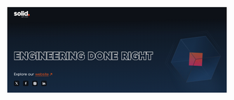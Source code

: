 <svg xmlns="http://www.w3.org/2000/svg" width="830" height="325" viewBox="0 0 830 325" fill="none">
<g clip-path="url(#clip0_698_370)">
<rect width="830" height="325" fill="#0D1117"/>
<mask id="mask0_698_370" style="mask-type:alpha" maskUnits="userSpaceOnUse" x="0" y="0" width="830" height="325">
<path d="M0 1.99999C0 0.895423 0.895431 0 2 0H830V325H2C0.895429 325 0 324.105 0 323V1.99999Z" fill="white"/>
</mask>
<g mask="url(#mask0_698_370)">
<rect opacity="0.2" width="830" height="324.773" fill="url(#paint0_linear_698_370)"/>
</g>
<g opacity="0.6" filter="url(#filter0_f_698_370)">
<path d="M669.071 309.673L612.787 214.087L712.96 210.379L784.747 255.812L797.311 333.786L669.071 309.673Z" fill="url(#paint1_linear_698_370)"/>
</g>
<path opacity="0.7" d="M619.697 208.744L717.303 199.021L771.735 272.081" stroke="url(#paint2_linear_698_370)"/>
<rect opacity="0.7" width="49.5434" height="49.5434" transform="matrix(-0.99851 -0.0545659 -0.0545659 0.99851 739.094 174.234)" fill="url(#paint3_linear_698_370)"/>
<g filter="url(#filter1_b_698_370)">
<path d="M712.876 197.807L676.045 285.921L770.989 273.861L807.826 185.73L712.876 197.807Z" fill="url(#paint4_linear_698_370)" fill-opacity="0.2"/>
<path d="M807.032 186.335L713.225 198.266L676.84 285.316L770.639 273.402L807.032 186.335Z" stroke="url(#paint5_linear_698_370)"/>
</g>
<g filter="url(#filter2_b_698_370)">
<path d="M712.873 197.805L655.683 121.624L618.845 209.755L676.043 285.92L712.873 197.805Z" fill="url(#paint6_linear_698_370)" fill-opacity="0.2"/>
<path d="M675.918 284.921L712.301 197.876L655.807 122.623L619.417 209.684L675.918 284.921Z" stroke="url(#paint7_linear_698_370)"/>
</g>
<g filter="url(#filter3_b_698_370)">
<path d="M807.823 185.738L750.626 109.574L655.682 121.634L712.873 197.815L807.823 185.738Z" fill="url(#paint8_linear_698_370)" fill-opacity="0.2"/>
<path d="M713.098 197.282L806.907 185.351L750.401 110.106L656.599 122.021L713.098 197.282Z" stroke="url(#paint9_linear_698_370)"/>
</g>
<g opacity="0.4">
<path opacity="0.6" d="M637.756 129.45L603.232 211.265L657.223 283.852" stroke="url(#paint10_linear_698_370)"/>
<path opacity="0.6" d="M636.424 119.182L596.61 212.069L649.859 283.707" stroke="url(#paint11_linear_698_370)"/>
</g>
<g opacity="0.4">
<path opacity="0.6" d="M806.213 168.391L754.4 96.2721L666.035 109.055" stroke="url(#paint12_linear_698_370)"/>
<path opacity="0.6" d="M815.671 172.597L757.169 90.1909L670 102.836" stroke="url(#paint13_linear_698_370)"/>
</g>
<path d="M27.6666 27.6055C28.2902 28.3247 29.8278 28.9326 30.8614 28.9326C31.895 28.9326 32.7407 28.7614 32.7407 28.3076C32.7407 27.8538 31.9206 27.6825 30.0926 27.3657C28.1706 27.0318 26.6757 26.1584 26.0521 25.268C25.6934 24.7628 25.4542 23.8209 25.4542 22.999C25.4542 20.6358 27.7862 18.6836 30.8614 18.6836C33.5265 18.6836 35.0897 19.2658 36.559 20.5416L33.9366 23.3415C33.1678 22.8877 32.2025 22.5709 31.2458 22.5452C29.4178 22.4938 29.2725 23.3415 30.4001 23.487C33.5778 23.9237 35.3033 24.1121 36.4138 25.5591C37.0374 26.3554 37.2765 27.2458 37.2765 28.162C37.2765 30.8334 34.7054 33.0082 30.8528 33.0082C28.7344 33.0082 26.4024 32.0236 24.9844 30.6708L27.6666 27.6055Z" fill="#F4F3F0"/>
<path d="M51.9075 25.8494C51.9075 29.8223 48.7298 33.0075 44.7662 33.0075C40.8027 33.0075 37.625 29.8223 37.625 25.8494C37.625 21.8766 40.8027 18.6914 44.7662 18.6914C48.7298 18.6914 51.9075 21.868 51.9075 25.8494ZM42.1438 25.8494C42.1438 27.4163 43.3739 28.6664 44.7662 28.6664C46.2099 28.6664 47.3887 27.4163 47.3887 25.8494C47.3887 24.2826 46.2099 23.0325 44.7662 23.0325C43.3653 23.0239 42.1438 24.2826 42.1438 25.8494Z" fill="#F4F3F0"/>
<path d="M57.2046 32.3557H52.6602V15H57.2046V32.3557Z" fill="#F4F3F0"/>
<path d="M63.0288 15H58.4844V19.3325H63.0288V15Z" fill="#F4F3F0"/>
<path d="M63.0288 20.6172H58.4844V32.3475H63.0288V20.6172Z" fill="#F4F3F0"/>
<path d="M73.5464 15H78.0908V32.3557H73.5464V31.371C72.9655 32.2358 71.838 33.0064 70.0868 33.0064C66.5504 33.0064 63.7656 29.9925 63.7656 25.797C63.7656 21.8241 66.166 18.7075 70.1381 18.7075C71.7013 18.7075 73.051 19.4267 73.5549 20.1802V15H73.5464ZM68.3101 25.8655C68.3101 27.4324 69.2924 28.9051 70.9325 28.9051C72.2565 28.9051 73.5549 27.9889 73.5549 25.8655C73.5549 23.8191 72.4701 22.8088 70.9325 22.8088C69.506 22.8088 68.3101 23.8705 68.3101 25.8655Z" fill="#F4F3F0"/>
<path d="M53.6109 38.5916C54.1661 38.5916 54.5249 38.3433 54.5249 37.9751C54.5249 37.6241 53.9099 37.5299 53.5853 37.4699C52.7738 37.3158 52.4321 37.0932 52.4321 36.6223C52.4321 36.0743 52.9275 35.6719 53.5938 35.6719C54.1576 35.6719 54.4908 35.8517 54.7983 36.1599L54.4993 36.4339C54.3284 36.2627 54.0722 36.0743 53.6365 36.0743C53.1155 36.0743 52.8336 36.2627 52.8336 36.6052C52.8336 36.8706 53.2351 36.999 53.6109 37.0675C54.2259 37.1703 54.9264 37.273 54.9264 38.0265C54.9264 38.4974 54.4566 39.0026 53.6109 39.0026C53.0471 39.0026 52.62 38.7543 52.3125 38.3775L52.6286 38.1121C52.7567 38.2577 53.0386 38.5916 53.6109 38.5916Z" fill="#F4F3F0"/>
<path d="M58.9667 37.333C58.9667 38.2577 58.2321 38.994 57.3095 38.994C56.387 38.994 55.6523 38.2577 55.6523 37.333C55.6523 36.4082 56.387 35.6719 57.3095 35.6719C58.2321 35.6719 58.9667 36.4082 58.9667 37.333ZM56.0538 37.333C56.0538 38.0265 56.6176 38.5916 57.3095 38.5916C58.0014 38.5916 58.5652 38.0265 58.5652 37.333C58.5652 36.6394 58.0014 36.0743 57.3095 36.0743C56.6176 36.0743 56.0538 36.6394 56.0538 37.333Z" fill="#F4F3F0"/>
<path d="M60.3528 35.6113V35.8168H60.9422V36.2192H60.3528V38.8393H59.9513V36.2192H59.6523V35.8168H59.9513V35.5685C59.9513 34.8407 60.2759 34.6523 60.7286 34.6523C60.8568 34.6523 60.9764 34.6695 61.1216 34.7037L61.0191 35.0805C60.6091 35.0034 60.3528 35.012 60.3528 35.6113Z" fill="#F4F3F0"/>
<path d="M62.7709 38.9916C62.2498 38.9916 62.1046 38.632 62.1046 38.0327V36.2175H61.7031V35.815H62.1046V34.8047H62.5061V35.815H63.1724V36.2175H62.5061V38.144C62.5061 38.5121 62.6855 38.6663 63.1297 38.4779L63.2236 38.8718C63.1638 38.9231 62.9332 38.9916 62.7709 38.9916Z" fill="#F4F3F0"/>
<path d="M68.4646 35.8164L67.3797 38.8389H66.9783L66.1753 36.4072L65.3723 38.8389H64.9708L63.8945 35.8164H64.3302L65.1759 38.2138L65.9703 35.8164H66.4059L67.1918 38.2138L68.0375 35.8164H68.4646Z" fill="#F4F3F0"/>
<path d="M71.7198 38.8407H71.3183V38.4468C71.1902 38.7122 70.6777 38.9948 70.131 38.9948C69.4476 38.9948 68.918 38.5838 68.918 37.9331C68.918 37.4365 69.2853 36.9484 70.1993 36.9484C70.6606 36.9484 71.0877 37.0083 71.2671 37.0255C71.2244 36.6487 71.1475 36.0494 70.2933 36.0494C69.8234 36.0494 69.4561 36.2377 69.2853 36.3576L69.0803 36.0408C69.4305 35.7668 69.9259 35.6641 70.2335 35.6641C70.8741 35.6641 71.2329 35.8781 71.4379 36.2035C71.66 36.546 71.7027 37.034 71.7027 37.6334V38.8407H71.7198ZM71.2671 37.9502C71.3098 37.8474 71.3183 37.719 71.3098 37.4193C71.3098 37.4108 70.6349 37.3508 70.131 37.3508C69.6782 37.3508 69.328 37.5392 69.3195 37.9245C69.328 38.2927 69.5672 38.5924 70.1224 38.5924C70.8058 38.5924 71.1475 38.2242 71.2671 37.9502Z" fill="#F4F3F0"/>
<path d="M74.5226 35.8431L74.3005 36.2199C74.2322 36.1599 74.1468 36.0743 73.8478 36.0743C73.3438 36.0743 73.1046 36.5623 73.1046 36.9905V38.8399H72.7031V35.8174H73.1046V36.0657C73.2242 35.8945 73.6171 35.6719 73.9503 35.6719C74.1468 35.6719 74.3176 35.6976 74.5226 35.8431Z" fill="#F4F3F0"/>
<path d="M76.5456 38.994C75.606 38.994 74.9141 38.2577 74.9141 37.333C74.9141 36.4082 75.6231 35.6719 76.52 35.6719C77.3828 35.6719 78.0747 36.2969 78.0747 37.2216C78.0747 37.3672 78.0661 37.4528 78.032 37.5556H75.3155C75.3839 38.0522 75.7939 38.5916 76.5371 38.5916C77.1179 38.5916 77.4084 38.3176 77.5707 38.0864L77.9295 38.2748C77.6476 38.6687 77.2205 38.994 76.5456 38.994ZM76.5371 36.0743C75.8195 36.0743 75.3668 36.6137 75.3241 37.1531H77.6732C77.6476 36.5538 77.229 36.0743 76.5371 36.0743Z" fill="#F4F3F0"/>
<rect x="78.8203" y="26.8555" width="5.467" height="5.47985" fill="url(#paint14_linear_698_370)"/>
<mask id="path-31-outside-1_698_370" maskUnits="userSpaceOnUse" x="25" y="168" width="527" height="34" fill="black">
<rect fill="white" x="25" y="168" width="527" height="34"/>
<path d="M46.645 178.291H34.438V181.762H44.773V188.08H34.438V191.629H46.645V199H27.067V170.92H46.645V178.291ZM68.6565 186.013V170.92H76.0275V199H69.8265L58.2825 183.907V199H50.9115V170.92H57.1125L68.6565 186.013ZM94.3521 182.581H106.442V194.554C103.426 198.22 99.3961 200.053 94.3521 200.053C91.7001 200.105 89.1911 199.455 86.8251 198.103C84.4591 196.725 82.5871 194.853 81.2091 192.487C79.8571 190.121 79.2071 187.612 79.2591 184.96C79.2071 182.308 79.8571 179.812 81.2091 177.472C82.5871 175.106 84.4591 173.234 86.8251 171.856C89.1911 170.478 91.7001 169.815 94.3521 169.867C98.8761 169.867 102.412 171.336 104.96 174.274L99.6171 179.305C98.3691 177.927 96.5751 177.238 94.2351 177.238C91.9471 177.238 90.1011 177.953 88.6971 179.383C87.3191 180.813 86.6301 182.672 86.6301 184.96C86.6301 187.248 87.3191 189.107 88.6971 190.537C90.1271 191.915 91.9731 192.604 94.2351 192.604C96.2371 192.604 97.8491 192.123 99.0711 191.161V188.821L94.3521 188.86V182.581ZM117.126 199H109.755V170.92H117.126V199ZM139.23 186.013V170.92H146.601V199H140.4L128.856 183.907V199H121.485V170.92H127.686L139.23 186.013ZM170.424 178.291H158.217V181.762H168.552V188.08H158.217V191.629H170.424V199H150.846V170.92H170.424V178.291ZM194.152 178.291H181.945V181.762H192.28V188.08H181.945V191.629H194.152V199H174.574V170.92H194.152V178.291ZM221.467 199H213.277L208.324 190.303H205.789V199H198.418V170.92H209.572C212.328 170.92 214.655 171.856 216.553 173.728C218.477 175.6 219.439 177.862 219.439 180.514C219.439 182.1 219.062 183.582 218.308 184.96C217.554 186.312 216.514 187.43 215.188 188.314L221.467 199ZM205.789 178.291V183.985H208.285C209.507 183.985 210.443 183.712 211.093 183.166C211.743 182.62 212.068 181.866 212.068 180.904C212.068 179.162 210.924 178.291 208.636 178.291H205.789ZM231.46 199H224.089V170.92H231.46V199ZM253.564 186.013V170.92H260.935V199H254.734L243.19 183.907V199H235.819V170.92H242.02L253.564 186.013ZM279.259 182.581H291.349V194.554C288.333 198.22 284.303 200.053 279.259 200.053C276.607 200.105 274.098 199.455 271.732 198.103C269.366 196.725 267.494 194.853 266.116 192.487C264.764 190.121 264.114 187.612 264.166 184.96C264.114 182.308 264.764 179.812 266.116 177.472C267.494 175.106 269.366 173.234 271.732 171.856C274.098 170.478 276.607 169.815 279.259 169.867C283.783 169.867 287.319 171.336 289.867 174.274L284.524 179.305C283.276 177.927 281.482 177.238 279.142 177.238C276.854 177.238 275.008 177.953 273.604 179.383C272.226 180.813 271.537 182.672 271.537 184.96C271.537 187.248 272.226 189.107 273.604 190.537C275.034 191.915 276.88 192.604 279.142 192.604C281.144 192.604 282.756 192.123 283.978 191.161V188.821L279.259 188.86V182.581ZM331.994 184.96C332.072 188.73 330.694 192.032 327.86 194.866C325.052 197.7 321.75 199.078 317.954 199H307.229V170.92H317.954C320.424 170.868 322.751 171.492 324.935 172.792C327.119 174.066 328.848 175.795 330.122 177.979C331.422 180.163 332.046 182.49 331.994 184.96ZM314.6 178.291V191.629H317.798C319.774 191.629 321.412 191.018 322.712 189.796C323.986 188.548 324.623 186.936 324.623 184.96C324.623 182.958 323.986 181.359 322.712 180.163C321.412 178.915 319.774 178.291 317.798 178.291H314.6ZM364.392 184.96C364.444 187.612 363.781 190.121 362.403 192.487C361.025 194.853 359.153 196.725 356.787 198.103C354.447 199.455 351.951 200.105 349.299 200.053C346.647 200.105 344.138 199.455 341.772 198.103C339.406 196.725 337.534 194.853 336.156 192.487C334.804 190.121 334.154 187.612 334.206 184.96C334.154 182.308 334.804 179.812 336.156 177.472C337.534 175.106 339.406 173.234 341.772 171.856C344.138 170.478 346.647 169.815 349.299 169.867C353.355 169.789 356.904 171.271 359.946 174.313C362.988 177.355 364.47 180.904 364.392 184.96ZM343.839 179.461C342.331 180.969 341.577 182.802 341.577 184.96C341.577 187.118 342.331 188.964 343.839 190.498C345.347 192.006 347.167 192.76 349.299 192.76C351.431 192.76 353.251 192.006 354.759 190.498C356.267 188.964 357.021 187.118 357.021 184.96C357.021 182.802 356.267 180.969 354.759 179.461C353.251 177.927 351.431 177.16 349.299 177.16C347.167 177.16 345.347 177.927 343.839 179.461ZM385.379 186.013V170.92H392.75V199H386.549L375.005 183.907V199H367.634V170.92H373.835L385.379 186.013ZM416.574 178.291H404.367V181.762H414.702V188.08H404.367V191.629H416.574V199H396.996V170.92H416.574V178.291ZM456.534 199H448.344L443.391 190.303H440.856V199H433.485V170.92H444.639C447.395 170.92 449.722 171.856 451.62 173.728C453.544 175.6 454.506 177.862 454.506 180.514C454.506 182.1 454.129 183.582 453.375 184.96C452.621 186.312 451.581 187.43 450.255 188.314L456.534 199ZM440.856 178.291V183.985H443.352C444.574 183.985 445.51 183.712 446.16 183.166C446.81 182.62 447.135 181.866 447.135 180.904C447.135 179.162 445.991 178.291 443.703 178.291H440.856ZM466.527 199H459.156V170.92H466.527V199ZM484.847 182.581H496.937V194.554C493.921 198.22 489.891 200.053 484.847 200.053C482.195 200.105 479.686 199.455 477.32 198.103C474.954 196.725 473.082 194.853 471.704 192.487C470.352 190.121 469.702 187.612 469.754 184.96C469.702 182.308 470.352 179.812 471.704 177.472C473.082 175.106 474.954 173.234 477.32 171.856C479.686 170.478 482.195 169.815 484.847 169.867C489.371 169.867 492.907 171.336 495.455 174.274L490.112 179.305C488.864 177.927 487.07 177.238 484.73 177.238C482.442 177.238 480.596 177.953 479.192 179.383C477.814 180.813 477.125 182.672 477.125 184.96C477.125 187.248 477.814 189.107 479.192 190.537C480.622 191.915 482.468 192.604 484.73 192.604C486.732 192.604 488.344 192.123 489.566 191.161V188.821L484.847 188.86V182.581ZM524.274 199H516.903V188.626H507.387V199H500.016V170.92H507.387V181.255H516.903V170.92H524.274V199ZM549.687 178.291H542.199V199H534.828V178.291H527.301V170.92H549.687V178.291Z"/>
</mask>
<path d="M46.645 178.291V179.791H48.145V178.291H46.645ZM34.438 178.291V176.791H32.938V178.291H34.438ZM34.438 181.762H32.938V183.262H34.438V181.762ZM44.773 181.762H46.273V180.262H44.773V181.762ZM44.773 188.08V189.58H46.273V188.08H44.773ZM34.438 188.08V186.58H32.938V188.08H34.438ZM34.438 191.629H32.938V193.129H34.438V191.629ZM46.645 191.629H48.145V190.129H46.645V191.629ZM46.645 199V200.5H48.145V199H46.645ZM27.067 199H25.567V200.5H27.067V199ZM27.067 170.92V169.42H25.567V170.92H27.067ZM46.645 170.92H48.145V169.42H46.645V170.92ZM46.645 176.791H34.438V179.791H46.645V176.791ZM32.938 178.291V181.762H35.938V178.291H32.938ZM34.438 183.262H44.773V180.262H34.438V183.262ZM43.273 181.762V188.08H46.273V181.762H43.273ZM44.773 186.58H34.438V189.58H44.773V186.58ZM32.938 188.08V191.629H35.938V188.08H32.938ZM34.438 193.129H46.645V190.129H34.438V193.129ZM45.145 191.629V199H48.145V191.629H45.145ZM46.645 197.5H27.067V200.5H46.645V197.5ZM28.567 199V170.92H25.567V199H28.567ZM27.067 172.42H46.645V169.42H27.067V172.42ZM45.145 170.92V178.291H48.145V170.92H45.145ZM68.6565 186.013L67.4651 186.924L70.1565 190.443V186.013H68.6565ZM68.6565 170.92V169.42H67.1565V170.92H68.6565ZM76.0275 170.92H77.5275V169.42H76.0275V170.92ZM76.0275 199V200.5H77.5275V199H76.0275ZM69.8265 199L68.6351 199.911L69.0854 200.5H69.8265V199ZM58.2825 183.907L59.474 182.996L56.7825 179.477V183.907H58.2825ZM58.2825 199V200.5H59.7825V199H58.2825ZM50.9115 199H49.4115V200.5H50.9115V199ZM50.9115 170.92V169.42H49.4115V170.92H50.9115ZM57.1125 170.92L58.304 170.009L57.8537 169.42H57.1125V170.92ZM70.1565 186.013V170.92H67.1565V186.013H70.1565ZM68.6565 172.42H76.0275V169.42H68.6565V172.42ZM74.5275 170.92V199H77.5275V170.92H74.5275ZM76.0275 197.5H69.8265V200.5H76.0275V197.5ZM71.018 198.089L59.474 182.996L57.0911 184.818L68.6351 199.911L71.018 198.089ZM56.7825 183.907V199H59.7825V183.907H56.7825ZM58.2825 197.5H50.9115V200.5H58.2825V197.5ZM52.4115 199V170.92H49.4115V199H52.4115ZM50.9115 172.42H57.1125V169.42H50.9115V172.42ZM55.9211 171.831L67.4651 186.924L69.848 185.102L58.304 170.009L55.9211 171.831ZM94.3521 182.581V181.081H92.8521V182.581H94.3521ZM106.442 182.581H107.942V181.081H106.442V182.581ZM106.442 194.554L107.6 195.507L107.942 195.092V194.554H106.442ZM94.3521 200.053V198.553H94.3373L94.3226 198.553L94.3521 200.053ZM86.8251 198.103L86.0701 199.399L86.0808 199.405L86.8251 198.103ZM81.2091 192.487L79.9066 193.231L79.9129 193.242L81.2091 192.487ZM79.2591 184.96L80.7588 184.989L80.7593 184.96L80.7588 184.931L79.2591 184.96ZM81.2091 177.472L79.9129 176.717L79.9103 176.722L81.2091 177.472ZM86.8251 171.856L86.0701 170.56V170.56L86.8251 171.856ZM94.3521 169.867L94.3226 171.367L94.3373 171.367H94.3521V169.867ZM104.96 174.274L105.988 175.366L107.037 174.379L106.093 173.291L104.96 174.274ZM99.6171 179.305L98.5052 180.312L99.5319 181.446L100.645 180.397L99.6171 179.305ZM88.6971 179.383L87.6267 178.332L87.6169 178.342L88.6971 179.383ZM88.6971 190.537L87.6169 191.578L87.6362 191.598L87.6562 191.617L88.6971 190.537ZM99.0711 191.161L99.9989 192.34L100.571 191.889V191.161H99.0711ZM99.0711 188.821H100.571V187.309L99.0587 187.321L99.0711 188.821ZM94.3521 188.86H92.8521V190.372L94.3644 190.36L94.3521 188.86ZM94.3521 184.081H106.442V181.081H94.3521V184.081ZM104.942 182.581V194.554H107.942V182.581H104.942ZM105.284 193.601C102.572 196.897 98.9797 198.553 94.3521 198.553V201.553C99.8124 201.553 104.28 199.543 107.6 195.507L105.284 193.601ZM94.3226 198.553C91.9493 198.6 89.7067 198.022 87.5693 196.801L86.0808 199.405C88.6754 200.888 91.4508 201.61 94.3815 201.553L94.3226 198.553ZM87.58 196.807C85.4382 195.559 83.7527 193.874 82.5052 191.732L79.9129 193.242C81.4214 195.832 83.4799 197.891 86.0701 199.399L87.58 196.807ZM82.5114 191.743C81.29 189.605 80.7122 187.363 80.7588 184.989L77.7593 184.931C77.7019 187.861 78.4241 190.637 79.9067 193.231L82.5114 191.743ZM80.7588 184.931C80.7122 182.557 81.2899 180.33 82.5079 178.222L79.9103 176.722C78.4242 179.294 77.7019 182.059 77.7593 184.989L80.7588 184.931ZM82.5052 178.227C83.7527 176.085 85.4382 174.4 87.58 173.152L86.0701 170.56C83.4799 172.068 81.4214 174.127 79.9129 176.717L82.5052 178.227ZM87.58 173.152C89.7162 171.908 91.955 171.32 94.3226 171.367L94.3815 168.367C91.4451 168.31 88.6659 169.048 86.0701 170.56L87.58 173.152ZM94.3521 171.367C98.5198 171.367 101.611 172.702 103.827 175.257L106.093 173.291C103.213 169.97 99.2324 168.367 94.3521 168.367V171.367ZM103.932 173.182L98.5888 178.213L100.645 180.397L105.988 175.366L103.932 173.182ZM100.729 178.298C99.1263 176.529 96.8813 175.738 94.2351 175.738V178.738C96.2688 178.738 97.6118 179.325 98.5052 180.312L100.729 178.298ZM94.2351 175.738C91.6066 175.738 89.3535 176.573 87.6267 178.332L89.7674 180.434C90.8486 179.333 92.2875 178.738 94.2351 178.738V175.738ZM87.6169 178.342C85.9284 180.094 85.1301 182.347 85.1301 184.96H88.1301C88.1301 182.997 88.7097 181.532 89.7772 180.424L87.6169 178.342ZM85.1301 184.96C85.1301 187.573 85.9284 189.826 87.6169 191.578L89.7772 189.496C88.7097 188.388 88.1301 186.923 88.1301 184.96H85.1301ZM87.6562 191.617C89.4051 193.302 91.6432 194.104 94.2351 194.104V191.104C92.3029 191.104 90.849 190.528 89.7379 189.457L87.6562 191.617ZM94.2351 194.104C96.4759 194.104 98.4447 193.563 99.9989 192.34L98.1432 189.982C97.2534 190.683 95.9982 191.104 94.2351 191.104V194.104ZM100.571 191.161V188.821H97.5711V191.161H100.571ZM99.0587 187.321L94.3397 187.36L94.3644 190.36L99.0835 190.321L99.0587 187.321ZM95.8521 188.86V182.581H92.8521V188.86H95.8521ZM117.126 199V200.5H118.626V199H117.126ZM109.755 199H108.255V200.5H109.755V199ZM109.755 170.92V169.42H108.255V170.92H109.755ZM117.126 170.92H118.626V169.42H117.126V170.92ZM117.126 197.5H109.755V200.5H117.126V197.5ZM111.255 199V170.92H108.255V199H111.255ZM109.755 172.42H117.126V169.42H109.755V172.42ZM115.626 170.92V199H118.626V170.92H115.626ZM139.23 186.013L138.038 186.924L140.73 190.443V186.013H139.23ZM139.23 170.92V169.42H137.73V170.92H139.23ZM146.601 170.92H148.101V169.42H146.601V170.92ZM146.601 199V200.5H148.101V199H146.601ZM140.4 199L139.208 199.911L139.659 200.5H140.4V199ZM128.856 183.907L130.047 182.996L127.356 179.477V183.907H128.856ZM128.856 199V200.5H130.356V199H128.856ZM121.485 199H119.985V200.5H121.485V199ZM121.485 170.92V169.42H119.985V170.92H121.485ZM127.686 170.92L128.877 170.009L128.427 169.42H127.686V170.92ZM140.73 186.013V170.92H137.73V186.013H140.73ZM139.23 172.42H146.601V169.42H139.23V172.42ZM145.101 170.92V199H148.101V170.92H145.101ZM146.601 197.5H140.4V200.5H146.601V197.5ZM141.591 198.089L130.047 182.996L127.664 184.818L139.208 199.911L141.591 198.089ZM127.356 183.907V199H130.356V183.907H127.356ZM128.856 197.5H121.485V200.5H128.856V197.5ZM122.985 199V170.92H119.985V199H122.985ZM121.485 172.42H127.686V169.42H121.485V172.42ZM126.494 171.831L138.038 186.924L140.421 185.102L128.877 170.009L126.494 171.831ZM170.424 178.291V179.791H171.924V178.291H170.424ZM158.217 178.291V176.791H156.717V178.291H158.217ZM158.217 181.762H156.717V183.262H158.217V181.762ZM168.552 181.762H170.052V180.262H168.552V181.762ZM168.552 188.08V189.58H170.052V188.08H168.552ZM158.217 188.08V186.58H156.717V188.08H158.217ZM158.217 191.629H156.717V193.129H158.217V191.629ZM170.424 191.629H171.924V190.129H170.424V191.629ZM170.424 199V200.5H171.924V199H170.424ZM150.846 199H149.346V200.5H150.846V199ZM150.846 170.92V169.42H149.346V170.92H150.846ZM170.424 170.92H171.924V169.42H170.424V170.92ZM170.424 176.791H158.217V179.791H170.424V176.791ZM156.717 178.291V181.762H159.717V178.291H156.717ZM158.217 183.262H168.552V180.262H158.217V183.262ZM167.052 181.762V188.08H170.052V181.762H167.052ZM168.552 186.58H158.217V189.58H168.552V186.58ZM156.717 188.08V191.629H159.717V188.08H156.717ZM158.217 193.129H170.424V190.129H158.217V193.129ZM168.924 191.629V199H171.924V191.629H168.924ZM170.424 197.5H150.846V200.5H170.424V197.5ZM152.346 199V170.92H149.346V199H152.346ZM150.846 172.42H170.424V169.42H150.846V172.42ZM168.924 170.92V178.291H171.924V170.92H168.924ZM194.152 178.291V179.791H195.652V178.291H194.152ZM181.945 178.291V176.791H180.445V178.291H181.945ZM181.945 181.762H180.445V183.262H181.945V181.762ZM192.28 181.762H193.78V180.262H192.28V181.762ZM192.28 188.08V189.58H193.78V188.08H192.28ZM181.945 188.08V186.58H180.445V188.08H181.945ZM181.945 191.629H180.445V193.129H181.945V191.629ZM194.152 191.629H195.652V190.129H194.152V191.629ZM194.152 199V200.5H195.652V199H194.152ZM174.574 199H173.074V200.5H174.574V199ZM174.574 170.92V169.42H173.074V170.92H174.574ZM194.152 170.92H195.652V169.42H194.152V170.92ZM194.152 176.791H181.945V179.791H194.152V176.791ZM180.445 178.291V181.762H183.445V178.291H180.445ZM181.945 183.262H192.28V180.262H181.945V183.262ZM190.78 181.762V188.08H193.78V181.762H190.78ZM192.28 186.58H181.945V189.58H192.28V186.58ZM180.445 188.08V191.629H183.445V188.08H180.445ZM181.945 193.129H194.152V190.129H181.945V193.129ZM192.652 191.629V199H195.652V191.629H192.652ZM194.152 197.5H174.574V200.5H194.152V197.5ZM176.074 199V170.92H173.074V199H176.074ZM174.574 172.42H194.152V169.42H174.574V172.42ZM192.652 170.92V178.291H195.652V170.92H192.652ZM221.467 199V200.5H224.089L222.761 198.24L221.467 199ZM213.277 199L211.974 199.742L212.405 200.5H213.277V199ZM208.324 190.303L209.628 189.561L209.196 188.803H208.324V190.303ZM205.789 190.303V188.803H204.289V190.303H205.789ZM205.789 199V200.5H207.289V199H205.789ZM198.418 199H196.918V200.5H198.418V199ZM198.418 170.92V169.42H196.918V170.92H198.418ZM216.553 173.728L215.5 174.796L215.507 174.803L216.553 173.728ZM218.308 184.96L219.618 185.691L219.624 185.68L218.308 184.96ZM215.188 188.314L214.356 187.066L213.177 187.852L213.895 189.074L215.188 188.314ZM205.789 178.291V176.791H204.289V178.291H205.789ZM205.789 183.985H204.289V185.485H205.789V183.985ZM221.467 197.5H213.277V200.5H221.467V197.5ZM214.581 198.258L209.628 189.561L207.021 191.045L211.974 199.742L214.581 198.258ZM208.324 188.803H205.789V191.803H208.324V188.803ZM204.289 190.303V199H207.289V190.303H204.289ZM205.789 197.5H198.418V200.5H205.789V197.5ZM199.918 199V170.92H196.918V199H199.918ZM198.418 172.42H209.572V169.42H198.418V172.42ZM209.572 172.42C211.949 172.42 213.893 173.211 215.5 174.796L217.607 172.66C215.418 170.501 212.708 169.42 209.572 169.42V172.42ZM215.507 174.803C217.145 176.397 217.939 178.273 217.939 180.514H220.939C220.939 177.451 219.81 174.803 217.599 172.653L215.507 174.803ZM217.939 180.514C217.939 181.851 217.624 183.085 216.992 184.24L219.624 185.68C220.5 184.079 220.939 182.349 220.939 180.514H217.939ZM216.998 184.229C216.364 185.367 215.49 186.31 214.356 187.066L216.02 189.562C217.539 188.55 218.745 187.257 219.618 185.691L216.998 184.229ZM213.895 189.074L220.174 199.76L222.761 198.24L216.482 187.554L213.895 189.074ZM204.289 178.291V183.985H207.289V178.291H204.289ZM205.789 185.485H208.285V182.485H205.789V185.485ZM208.285 185.485C209.708 185.485 211.041 185.169 212.058 184.315L210.129 182.017C209.846 182.255 209.306 182.485 208.285 182.485V185.485ZM212.058 184.315C213.095 183.444 213.568 182.243 213.568 180.904H210.568C210.568 181.489 210.392 181.796 210.129 182.017L212.058 184.315ZM213.568 180.904C213.568 179.675 213.144 178.531 212.119 177.751C211.172 177.029 209.928 176.791 208.636 176.791V179.791C209.633 179.791 210.105 179.988 210.302 180.138C210.421 180.229 210.568 180.391 210.568 180.904H213.568ZM208.636 176.791H205.789V179.791H208.636V176.791ZM231.46 199V200.5H232.96V199H231.46ZM224.089 199H222.589V200.5H224.089V199ZM224.089 170.92V169.42H222.589V170.92H224.089ZM231.46 170.92H232.96V169.42H231.46V170.92ZM231.46 197.5H224.089V200.5H231.46V197.5ZM225.589 199V170.92H222.589V199H225.589ZM224.089 172.42H231.46V169.42H224.089V172.42ZM229.96 170.92V199H232.96V170.92H229.96ZM253.564 186.013L252.372 186.924L255.064 190.443V186.013H253.564ZM253.564 170.92V169.42H252.064V170.92H253.564ZM260.935 170.92H262.435V169.42H260.935V170.92ZM260.935 199V200.5H262.435V199H260.935ZM254.734 199L253.542 199.911L253.993 200.5H254.734V199ZM243.19 183.907L244.381 182.996L241.69 179.477V183.907H243.19ZM243.19 199V200.5H244.69V199H243.19ZM235.819 199H234.319V200.5H235.819V199ZM235.819 170.92V169.42H234.319V170.92H235.819ZM242.02 170.92L243.211 170.009L242.761 169.42H242.02V170.92ZM255.064 186.013V170.92H252.064V186.013H255.064ZM253.564 172.42H260.935V169.42H253.564V172.42ZM259.435 170.92V199H262.435V170.92H259.435ZM260.935 197.5H254.734V200.5H260.935V197.5ZM255.925 198.089L244.381 182.996L241.998 184.818L253.542 199.911L255.925 198.089ZM241.69 183.907V199H244.69V183.907H241.69ZM243.19 197.5H235.819V200.5H243.19V197.5ZM237.319 199V170.92H234.319V199H237.319ZM235.819 172.42H242.02V169.42H235.819V172.42ZM240.828 171.831L252.372 186.924L254.755 185.102L243.211 170.009L240.828 171.831ZM279.259 182.581V181.081H277.759V182.581H279.259ZM291.349 182.581H292.849V181.081H291.349V182.581ZM291.349 194.554L292.508 195.507L292.849 195.092V194.554H291.349ZM279.259 200.053V198.553H279.245L279.23 198.553L279.259 200.053ZM271.732 198.103L270.977 199.399L270.988 199.405L271.732 198.103ZM266.116 192.487L264.814 193.231L264.82 193.242L266.116 192.487ZM264.166 184.96L265.666 184.989L265.667 184.96L265.666 184.931L264.166 184.96ZM266.116 177.472L264.82 176.717L264.817 176.722L266.116 177.472ZM271.732 171.856L270.977 170.56V170.56L271.732 171.856ZM279.259 169.867L279.23 171.367L279.245 171.367H279.259V169.867ZM289.867 174.274L290.896 175.366L291.944 174.379L291 173.291L289.867 174.274ZM284.524 179.305L283.412 180.312L284.439 181.446L285.553 180.397L284.524 179.305ZM273.604 179.383L272.534 178.332L272.524 178.342L273.604 179.383ZM273.604 190.537L272.524 191.578L272.543 191.598L272.563 191.617L273.604 190.537ZM283.978 191.161L284.906 192.34L285.478 191.889V191.161H283.978ZM283.978 188.821H285.478V187.309L283.966 187.321L283.978 188.821ZM279.259 188.86H277.759V190.372L279.272 190.36L279.259 188.86ZM279.259 184.081H291.349V181.081H279.259V184.081ZM289.849 182.581V194.554H292.849V182.581H289.849ZM290.191 193.601C287.48 196.897 283.887 198.553 279.259 198.553V201.553C284.72 201.553 289.187 199.543 292.508 195.507L290.191 193.601ZM279.23 198.553C276.857 198.6 274.614 198.022 272.476 196.801L270.988 199.405C273.583 200.888 276.358 201.61 279.289 201.553L279.23 198.553ZM272.487 196.807C270.345 195.559 268.66 193.874 267.412 191.732L264.82 193.242C266.329 195.832 268.387 197.891 270.977 199.399L272.487 196.807ZM267.419 191.743C266.197 189.605 265.619 187.363 265.666 184.989L262.667 184.931C262.609 187.861 263.331 190.637 264.814 193.231L267.419 191.743ZM265.666 184.931C265.619 182.557 266.197 180.33 267.415 178.222L264.817 176.722C263.331 179.294 262.609 182.059 262.667 184.989L265.666 184.931ZM267.412 178.227C268.66 176.085 270.345 174.4 272.487 173.152L270.977 170.56C268.387 172.068 266.329 174.127 264.82 176.717L267.412 178.227ZM272.487 173.152C274.623 171.908 276.862 171.32 279.23 171.367L279.289 168.367C276.352 168.31 273.573 169.048 270.977 170.56L272.487 173.152ZM279.259 171.367C283.427 171.367 286.519 172.702 288.734 175.257L291 173.291C288.12 169.97 284.14 168.367 279.259 168.367V171.367ZM288.839 173.182L283.496 178.213L285.553 180.397L290.896 175.366L288.839 173.182ZM285.636 178.298C284.034 176.529 281.789 175.738 279.142 175.738V178.738C281.176 178.738 282.519 179.325 283.412 180.312L285.636 178.298ZM279.142 175.738C276.514 175.738 274.261 176.573 272.534 178.332L274.675 180.434C275.756 179.333 277.195 178.738 279.142 178.738V175.738ZM272.524 178.342C270.836 180.094 270.037 182.347 270.037 184.96H273.037C273.037 182.997 273.617 181.532 274.684 180.424L272.524 178.342ZM270.037 184.96C270.037 187.573 270.836 189.826 272.524 191.578L274.684 189.496C273.617 188.388 273.037 186.923 273.037 184.96H270.037ZM272.563 191.617C274.312 193.302 276.55 194.104 279.142 194.104V191.104C277.21 191.104 275.756 190.528 274.645 189.457L272.563 191.617ZM279.142 194.104C281.383 194.104 283.352 193.563 284.906 192.34L283.05 189.982C282.161 190.683 280.905 191.104 279.142 191.104V194.104ZM285.478 191.161V188.821H282.478V191.161H285.478ZM283.966 187.321L279.247 187.36L279.272 190.36L283.991 190.321L283.966 187.321ZM280.759 188.86V182.581H277.759V188.86H280.759ZM331.994 184.96L330.494 184.928L330.494 184.96L330.494 184.991L331.994 184.96ZM327.86 194.866L326.799 193.805L326.794 193.81L327.86 194.866ZM317.954 199L317.985 197.5L317.969 197.5H317.954V199ZM307.229 199H305.729V200.5H307.229V199ZM307.229 170.92V169.42H305.729V170.92H307.229ZM317.954 170.92V172.42H317.97L317.986 172.42L317.954 170.92ZM324.935 172.792L324.168 174.081L324.179 174.088L324.935 172.792ZM330.122 177.979L328.826 178.735L328.833 178.746L330.122 177.979ZM314.6 178.291V176.791H313.1V178.291H314.6ZM314.6 191.629H313.1V193.129H314.6V191.629ZM322.712 189.796L323.739 190.889L323.751 190.878L323.762 190.868L322.712 189.796ZM322.712 180.163L321.673 181.245L321.679 181.251L321.685 181.257L322.712 180.163ZM330.494 184.991C330.563 188.325 329.365 191.24 326.799 193.805L328.921 195.927C332.023 192.824 333.581 189.135 333.494 184.929L330.494 184.991ZM326.794 193.81C324.259 196.369 321.347 197.569 317.985 197.5L317.923 200.5C322.153 200.587 325.845 199.031 328.926 195.922L326.794 193.81ZM317.954 197.5H307.229V200.5H317.954V197.5ZM308.729 199V170.92H305.729V199H308.729ZM307.229 172.42H317.954V169.42H307.229V172.42ZM317.986 172.42C320.166 172.374 322.218 172.92 324.168 174.081L325.702 171.503C323.284 170.064 320.682 169.362 317.922 169.42L317.986 172.42ZM324.179 174.088C326.14 175.231 327.683 176.774 328.826 178.735L331.418 177.223C330.013 174.816 328.098 172.901 325.691 171.496L324.179 174.088ZM328.833 178.746C329.994 180.696 330.54 182.748 330.494 184.928L333.494 184.992C333.552 182.232 332.85 179.63 331.411 177.212L328.833 178.746ZM313.1 178.291V191.629H316.1V178.291H313.1ZM314.6 193.129H317.798V190.129H314.6V193.129ZM317.798 193.129C320.111 193.129 322.13 192.401 323.739 190.889L321.685 188.703C320.694 189.635 319.437 190.129 317.798 190.129V193.129ZM323.762 190.868C325.356 189.306 326.123 187.291 326.123 184.96H323.123C323.123 186.581 322.616 187.79 321.662 188.724L323.762 190.868ZM326.123 184.96C326.123 182.61 325.36 180.591 323.739 179.069L321.685 181.257C322.612 182.127 323.123 183.306 323.123 184.96H326.123ZM323.751 179.081C322.143 177.538 320.12 176.791 317.798 176.791V179.791C319.428 179.791 320.681 180.292 321.673 181.245L323.751 179.081ZM317.798 176.791H314.6V179.791H317.798V176.791ZM364.392 184.96L362.893 184.931L362.892 184.96L362.893 184.989L364.392 184.96ZM362.403 192.487L363.699 193.242L362.403 192.487ZM356.787 198.103L357.538 199.402L357.542 199.399L356.787 198.103ZM349.299 200.053L349.329 198.553L349.299 198.553L349.27 198.553L349.299 200.053ZM341.772 198.103L341.017 199.399L341.028 199.405L341.772 198.103ZM336.156 192.487L334.854 193.231L334.86 193.242L336.156 192.487ZM334.206 184.96L335.706 184.989L335.707 184.96L335.706 184.931L334.206 184.96ZM336.156 177.472L334.86 176.717L334.858 176.722L336.156 177.472ZM341.772 171.856L341.017 170.56V170.56L341.772 171.856ZM349.299 169.867L349.27 171.367L349.299 171.367L349.328 171.367L349.299 169.867ZM359.946 174.313L358.886 175.374L359.946 174.313ZM343.839 179.461L344.9 180.522L344.909 180.513L343.839 179.461ZM343.839 190.498L342.77 191.55L342.779 191.559L343.839 190.498ZM354.759 190.498L355.82 191.559L355.829 191.55L354.759 190.498ZM354.759 179.461L353.69 180.513L353.699 180.522L354.759 179.461ZM362.893 184.989C362.939 187.357 362.351 189.596 361.107 191.732L363.699 193.242C365.211 190.646 365.95 187.867 365.892 184.931L362.893 184.989ZM361.107 191.732C359.86 193.874 358.174 195.559 356.032 196.807L357.542 199.399C360.132 197.891 362.191 195.832 363.699 193.242L361.107 191.732ZM356.037 196.804C353.929 198.022 351.702 198.6 349.329 198.553L349.27 201.553C352.201 201.61 354.966 200.888 357.538 199.402L356.037 196.804ZM349.27 198.553C346.897 198.6 344.654 198.022 342.517 196.801L341.028 199.405C343.623 200.888 346.398 201.61 349.329 201.553L349.27 198.553ZM342.527 196.807C340.385 195.559 338.7 193.874 337.453 191.732L334.86 193.242C336.369 195.832 338.427 197.891 341.017 199.399L342.527 196.807ZM337.459 191.743C336.237 189.605 335.659 187.363 335.706 184.989L332.707 184.931C332.649 187.861 333.371 190.637 334.854 193.231L337.459 191.743ZM335.706 184.931C335.659 182.557 336.237 180.33 337.455 178.222L334.858 176.722C333.371 179.294 332.649 182.059 332.707 184.989L335.706 184.931ZM337.453 178.227C338.7 176.085 340.385 174.4 342.527 173.152L341.017 170.56C338.427 172.068 336.369 174.127 334.86 176.717L337.453 178.227ZM342.527 173.152C344.663 171.908 346.902 171.32 349.27 171.367L349.329 168.367C346.392 168.31 343.613 169.048 341.017 170.56L342.527 173.152ZM349.328 171.367C352.95 171.297 356.113 172.601 358.886 175.374L361.007 173.252C357.696 169.941 353.761 168.281 349.27 168.367L349.328 171.367ZM358.886 175.374C361.659 178.147 362.962 181.31 362.893 184.931L365.892 184.989C365.978 180.498 364.318 176.563 361.007 173.252L358.886 175.374ZM342.779 178.4C340.986 180.193 340.077 182.409 340.077 184.96H343.077C343.077 183.195 343.677 181.745 344.9 180.522L342.779 178.4ZM340.077 184.96C340.077 187.51 340.985 189.734 342.77 191.55L344.909 189.446C343.678 188.194 343.077 186.726 343.077 184.96H340.077ZM342.779 191.559C344.568 193.348 346.769 194.26 349.299 194.26V191.26C347.565 191.26 346.127 190.664 344.9 189.437L342.779 191.559ZM349.299 194.26C351.829 194.26 354.031 193.348 355.82 191.559L353.699 189.437C352.472 190.664 351.033 191.26 349.299 191.26V194.26ZM355.829 191.55C357.614 189.734 358.521 187.51 358.521 184.96H355.521C355.521 186.726 354.921 188.194 353.69 189.446L355.829 191.55ZM358.521 184.96C358.521 182.409 357.613 180.193 355.82 178.4L353.699 180.522C354.922 181.745 355.521 183.195 355.521 184.96H358.521ZM355.829 178.409C354.042 176.591 351.838 175.66 349.299 175.66V178.66C351.025 178.66 352.461 179.263 353.69 180.513L355.829 178.409ZM349.299 175.66C346.761 175.66 344.557 176.591 342.77 178.409L344.909 180.513C346.138 179.263 347.574 178.66 349.299 178.66V175.66ZM385.379 186.013L384.188 186.924L386.879 190.443V186.013H385.379ZM385.379 170.92V169.42H383.879V170.92H385.379ZM392.75 170.92H394.25V169.42H392.75V170.92ZM392.75 199V200.5H394.25V199H392.75ZM386.549 199L385.358 199.911L385.808 200.5H386.549V199ZM375.005 183.907L376.197 182.996L373.505 179.477V183.907H375.005ZM375.005 199V200.5H376.505V199H375.005ZM367.634 199H366.134V200.5H367.634V199ZM367.634 170.92V169.42H366.134V170.92H367.634ZM373.835 170.92L375.027 170.009L374.576 169.42H373.835V170.92ZM386.879 186.013V170.92H383.879V186.013H386.879ZM385.379 172.42H392.75V169.42H385.379V172.42ZM391.25 170.92V199H394.25V170.92H391.25ZM392.75 197.5H386.549V200.5H392.75V197.5ZM387.741 198.089L376.197 182.996L373.814 184.818L385.358 199.911L387.741 198.089ZM373.505 183.907V199H376.505V183.907H373.505ZM375.005 197.5H367.634V200.5H375.005V197.5ZM369.134 199V170.92H366.134V199H369.134ZM367.634 172.42H373.835V169.42H367.634V172.42ZM372.644 171.831L384.188 186.924L386.571 185.102L375.027 170.009L372.644 171.831ZM416.574 178.291V179.791H418.074V178.291H416.574ZM404.367 178.291V176.791H402.867V178.291H404.367ZM404.367 181.762H402.867V183.262H404.367V181.762ZM414.702 181.762H416.202V180.262H414.702V181.762ZM414.702 188.08V189.58H416.202V188.08H414.702ZM404.367 188.08V186.58H402.867V188.08H404.367ZM404.367 191.629H402.867V193.129H404.367V191.629ZM416.574 191.629H418.074V190.129H416.574V191.629ZM416.574 199V200.5H418.074V199H416.574ZM396.996 199H395.496V200.5H396.996V199ZM396.996 170.92V169.42H395.496V170.92H396.996ZM416.574 170.92H418.074V169.42H416.574V170.92ZM416.574 176.791H404.367V179.791H416.574V176.791ZM402.867 178.291V181.762H405.867V178.291H402.867ZM404.367 183.262H414.702V180.262H404.367V183.262ZM413.202 181.762V188.08H416.202V181.762H413.202ZM414.702 186.58H404.367V189.58H414.702V186.58ZM402.867 188.08V191.629H405.867V188.08H402.867ZM404.367 193.129H416.574V190.129H404.367V193.129ZM415.074 191.629V199H418.074V191.629H415.074ZM416.574 197.5H396.996V200.5H416.574V197.5ZM398.496 199V170.92H395.496V199H398.496ZM396.996 172.42H416.574V169.42H396.996V172.42ZM415.074 170.92V178.291H418.074V170.92H415.074ZM456.534 199V200.5H459.155L457.827 198.24L456.534 199ZM448.344 199L447.04 199.742L447.472 200.5H448.344V199ZM443.391 190.303L444.694 189.561L444.263 188.803H443.391V190.303ZM440.856 190.303V188.803H439.356V190.303H440.856ZM440.856 199V200.5H442.356V199H440.856ZM433.485 199H431.985V200.5H433.485V199ZM433.485 170.92V169.42H431.985V170.92H433.485ZM451.62 173.728L450.566 174.796L450.574 174.803L451.62 173.728ZM453.375 184.96L454.685 185.691L454.691 185.68L453.375 184.96ZM450.255 188.314L449.423 187.066L448.244 187.852L448.962 189.074L450.255 188.314ZM440.856 178.291V176.791H439.356V178.291H440.856ZM440.856 183.985H439.356V185.485H440.856V183.985ZM456.534 197.5H448.344V200.5H456.534V197.5ZM449.647 198.258L444.694 189.561L442.087 191.045L447.04 199.742L449.647 198.258ZM443.391 188.803H440.856V191.803H443.391V188.803ZM439.356 190.303V199H442.356V190.303H439.356ZM440.856 197.5H433.485V200.5H440.856V197.5ZM434.985 199V170.92H431.985V199H434.985ZM433.485 172.42H444.639V169.42H433.485V172.42ZM444.639 172.42C447.015 172.42 448.96 173.211 450.566 174.796L452.673 172.66C450.484 170.501 447.774 169.42 444.639 169.42V172.42ZM450.574 174.803C452.212 176.397 453.006 178.273 453.006 180.514H456.006C456.006 177.451 454.876 174.803 452.666 172.653L450.574 174.803ZM453.006 180.514C453.006 181.851 452.691 183.085 452.059 184.24L454.691 185.68C455.567 184.079 456.006 182.349 456.006 180.514H453.006ZM452.065 184.229C451.43 185.367 450.557 186.31 449.423 187.066L451.087 189.562C452.605 188.55 453.811 187.257 454.685 185.691L452.065 184.229ZM448.962 189.074L455.241 199.76L457.827 198.24L451.548 187.554L448.962 189.074ZM439.356 178.291V183.985H442.356V178.291H439.356ZM440.856 185.485H443.352V182.485H440.856V185.485ZM443.352 185.485C444.775 185.485 446.107 185.169 447.125 184.315L445.195 182.017C444.912 182.255 444.373 182.485 443.352 182.485V185.485ZM447.125 184.315C448.161 183.444 448.635 182.243 448.635 180.904H445.635C445.635 181.489 445.458 181.796 445.195 182.017L447.125 184.315ZM448.635 180.904C448.635 179.675 448.21 178.531 447.185 177.751C446.238 177.029 444.995 176.791 443.703 176.791V179.791C444.699 179.791 445.172 179.988 445.368 180.138C445.487 180.229 445.635 180.391 445.635 180.904H448.635ZM443.703 176.791H440.856V179.791H443.703V176.791ZM466.527 199V200.5H468.027V199H466.527ZM459.156 199H457.656V200.5H459.156V199ZM459.156 170.92V169.42H457.656V170.92H459.156ZM466.527 170.92H468.027V169.42H466.527V170.92ZM466.527 197.5H459.156V200.5H466.527V197.5ZM460.656 199V170.92H457.656V199H460.656ZM459.156 172.42H466.527V169.42H459.156V172.42ZM465.027 170.92V199H468.027V170.92H465.027ZM484.847 182.581V181.081H483.347V182.581H484.847ZM496.937 182.581H498.437V181.081H496.937V182.581ZM496.937 194.554L498.096 195.507L498.437 195.092V194.554H496.937ZM484.847 200.053V198.553H484.832L484.818 198.553L484.847 200.053ZM477.32 198.103L476.565 199.399L476.576 199.405L477.32 198.103ZM471.704 192.487L470.402 193.231L470.408 193.242L471.704 192.487ZM469.754 184.96L471.254 184.989L471.254 184.96L471.254 184.931L469.754 184.96ZM471.704 177.472L470.408 176.717L470.405 176.722L471.704 177.472ZM477.32 171.856L476.565 170.56V170.56L477.32 171.856ZM484.847 169.867L484.818 171.367L484.832 171.367H484.847V169.867ZM495.455 174.274L496.483 175.366L497.532 174.379L496.588 173.291L495.455 174.274ZM490.112 179.305L489 180.312L490.027 181.446L491.14 180.397L490.112 179.305ZM479.192 179.383L478.122 178.332L478.112 178.342L479.192 179.383ZM479.192 190.537L478.112 191.578L478.131 191.598L478.151 191.617L479.192 190.537ZM489.566 191.161L490.494 192.34L491.066 191.889V191.161H489.566ZM489.566 188.821H491.066V187.309L489.554 187.321L489.566 188.821ZM484.847 188.86H483.347V190.372L484.86 190.36L484.847 188.86ZM484.847 184.081H496.937V181.081H484.847V184.081ZM495.437 182.581V194.554H498.437V182.581H495.437ZM495.779 193.601C493.068 196.897 489.475 198.553 484.847 198.553V201.553C490.308 201.553 494.775 199.543 498.096 195.507L495.779 193.601ZM484.818 198.553C482.444 198.6 480.202 198.022 478.064 196.801L476.576 199.405C479.171 200.888 481.946 201.61 484.877 201.553L484.818 198.553ZM478.075 196.807C475.933 195.559 474.248 193.874 473 191.732L470.408 193.242C471.917 195.832 473.975 197.891 476.565 199.399L478.075 196.807ZM473.007 191.743C471.785 189.605 471.207 187.363 471.254 184.989L468.254 184.931C468.197 187.861 468.919 190.637 470.402 193.231L473.007 191.743ZM471.254 184.931C471.207 182.557 471.785 180.33 473.003 178.222L470.405 176.722C468.919 179.294 468.197 182.059 468.254 184.989L471.254 184.931ZM473 178.227C474.248 176.085 475.933 174.4 478.075 173.152L476.565 170.56C473.975 172.068 471.917 174.127 470.408 176.717L473 178.227ZM478.075 173.152C480.211 171.908 482.45 171.32 484.818 171.367L484.877 168.367C481.94 168.31 479.161 169.048 476.565 170.56L478.075 173.152ZM484.847 171.367C489.015 171.367 492.107 172.702 494.322 175.257L496.588 173.291C493.708 169.97 489.727 168.367 484.847 168.367V171.367ZM494.427 173.182L489.084 178.213L491.14 180.397L496.483 175.366L494.427 173.182ZM491.224 178.298C489.621 176.529 487.376 175.738 484.73 175.738V178.738C486.764 178.738 488.107 179.325 489 180.312L491.224 178.298ZM484.73 175.738C482.102 175.738 479.849 176.573 478.122 178.332L480.263 180.434C481.344 179.333 482.783 178.738 484.73 178.738V175.738ZM478.112 178.342C476.424 180.094 475.625 182.347 475.625 184.96H478.625C478.625 182.997 479.205 181.532 480.272 180.424L478.112 178.342ZM475.625 184.96C475.625 187.573 476.424 189.826 478.112 191.578L480.272 189.496C479.205 188.388 478.625 186.923 478.625 184.96H475.625ZM478.151 191.617C479.9 193.302 482.138 194.104 484.73 194.104V191.104C482.798 191.104 481.344 190.528 480.233 189.457L478.151 191.617ZM484.73 194.104C486.971 194.104 488.94 193.563 490.494 192.34L488.638 189.982C487.749 190.683 486.493 191.104 484.73 191.104V194.104ZM491.066 191.161V188.821H488.066V191.161H491.066ZM489.554 187.321L484.835 187.36L484.86 190.36L489.579 190.321L489.554 187.321ZM486.347 188.86V182.581H483.347V188.86H486.347ZM524.274 199V200.5H525.774V199H524.274ZM516.903 199H515.403V200.5H516.903V199ZM516.903 188.626H518.403V187.126H516.903V188.626ZM507.387 188.626V187.126H505.887V188.626H507.387ZM507.387 199V200.5H508.887V199H507.387ZM500.016 199H498.516V200.5H500.016V199ZM500.016 170.92V169.42H498.516V170.92H500.016ZM507.387 170.92H508.887V169.42H507.387V170.92ZM507.387 181.255H505.887V182.755H507.387V181.255ZM516.903 181.255V182.755H518.403V181.255H516.903ZM516.903 170.92V169.42H515.403V170.92H516.903ZM524.274 170.92H525.774V169.42H524.274V170.92ZM524.274 197.5H516.903V200.5H524.274V197.5ZM518.403 199V188.626H515.403V199H518.403ZM516.903 187.126H507.387V190.126H516.903V187.126ZM505.887 188.626V199H508.887V188.626H505.887ZM507.387 197.5H500.016V200.5H507.387V197.5ZM501.516 199V170.92H498.516V199H501.516ZM500.016 172.42H507.387V169.42H500.016V172.42ZM505.887 170.92V181.255H508.887V170.92H505.887ZM507.387 182.755H516.903V179.755H507.387V182.755ZM518.403 181.255V170.92H515.403V181.255H518.403ZM516.903 172.42H524.274V169.42H516.903V172.42ZM522.774 170.92V199H525.774V170.92H522.774ZM549.687 178.291V179.791H551.187V178.291H549.687ZM542.199 178.291V176.791H540.699V178.291H542.199ZM542.199 199V200.5H543.699V199H542.199ZM534.828 199H533.328V200.5H534.828V199ZM534.828 178.291H536.328V176.791H534.828V178.291ZM527.301 178.291H525.801V179.791H527.301V178.291ZM527.301 170.92V169.42H525.801V170.92H527.301ZM549.687 170.92H551.187V169.42H549.687V170.92ZM549.687 176.791H542.199V179.791H549.687V176.791ZM540.699 178.291V199H543.699V178.291H540.699ZM542.199 197.5H534.828V200.5H542.199V197.5ZM536.328 199V178.291H533.328V199H536.328ZM534.828 176.791H527.301V179.791H534.828V176.791ZM528.801 178.291V170.92H525.801V178.291H528.801ZM527.301 172.42H549.687V169.42H527.301V172.42ZM548.187 170.92V178.291H551.187V170.92H548.187Z" fill="#F4F3F0" mask="url(#path-31-outside-1_698_370)"/>
<rect x="59.4453" y="279.168" width="20.6667" height="20.6667" rx="4" fill="#0D1117"/>
<path d="M68.6441 289.731V294.517H70.5803V289.731H72.1988L72.4403 287.854H70.5803V286.657C70.5803 286.115 70.7304 285.748 71.507 285.748H72.4947V284.075C72.0117 284.02 71.5266 283.994 71.0415 283.992C69.6122 283.992 68.6354 284.865 68.6354 286.468V287.845H67.0234V289.731H68.6441Z" fill="#EFF1F5"/>
<rect x="93.8906" y="279.168" width="20.6667" height="20.6667" rx="4" fill="#0D1117"/>
<rect x="99" y="284" width="11" height="11" rx="3" fill="#EFF1F5"/>
<path d="M107.62 286.24C107.962 286.24 108.24 285.962 108.24 285.62C108.24 285.278 107.962 285 107.62 285C107.278 285 107 285.278 107 285.62C107 285.962 107.278 286.24 107.62 286.24Z" fill="#141824"/>
<circle cx="104.5" cy="289.5" r="3" stroke="#141824"/>
<rect x="128.332" y="279.168" width="20.6667" height="20.6667" rx="4" fill="#0D1117"/>
<path d="M135.566 287.312H133.487C133.395 287.312 133.32 287.387 133.32 287.48V294.159C133.32 294.251 133.395 294.326 133.487 294.326H135.566C135.659 294.326 135.733 294.251 135.733 294.159V287.48C135.733 287.387 135.659 287.312 135.566 287.312Z" fill="#EFF1F5"/>
<path d="M134.528 283.992C133.772 283.992 133.156 284.607 133.156 285.363C133.156 286.119 133.772 286.734 134.528 286.734C135.284 286.734 135.899 286.119 135.899 285.363C135.899 284.607 135.284 283.992 134.528 283.992Z" fill="#EFF1F5"/>
<path d="M140.855 287.145C140.02 287.145 139.403 287.503 139.028 287.911V287.478C139.028 287.385 138.953 287.311 138.861 287.311H136.87C136.778 287.311 136.703 287.385 136.703 287.478V294.157C136.703 294.249 136.778 294.324 136.87 294.324H138.945C139.037 294.324 139.112 294.249 139.112 294.157V290.852C139.112 289.738 139.414 289.305 140.19 289.305C141.036 289.305 141.103 290 141.103 290.909V294.157C141.103 294.249 141.178 294.324 141.27 294.324H143.345C143.438 294.324 143.512 294.249 143.512 294.157V290.493C143.512 288.837 143.197 287.145 140.855 287.145Z" fill="#EFF1F5"/>
<rect x="25" y="279" width="20.6667" height="20.6667" rx="4" fill="#0D1117"/>
<path d="M30.1942 284L34.1881 289.634L30 294.33H30.8927L34.5837 290.192L37.5169 294.33H40.33L36.1507 288.434L40.1061 284H39.214L35.7557 287.877L33.0073 284H30.1942Z" fill="#EFF1F5"/>
<path d="M31.682 250.81H27.145V253.735H31.097V254.905H27.145V257.83H31.708V259H25.975V249.64H31.682V250.81ZM37.1415 255.438L39.8325 259H38.4025L36.4265 256.413L34.4115 259H32.9815L35.6725 255.516L32.9815 251.98H34.4245L36.4005 254.541L38.3895 251.98H39.8195L37.1415 255.438ZM42.302 258.428V262.042H41.132V251.98H42.302V252.617C42.4753 252.357 42.7743 252.132 43.199 251.941C43.6237 251.733 44.096 251.629 44.616 251.629C45.604 251.612 46.4447 251.984 47.138 252.747C47.84 253.501 48.1867 254.424 48.178 255.516C48.178 256.625 47.8487 257.54 47.19 258.259C46.54 258.978 45.6777 259.338 44.603 259.338C44.1783 259.338 43.7233 259.238 43.238 259.039C42.7613 258.84 42.4493 258.636 42.302 258.428ZM47.008 255.477C47.0253 254.818 46.8087 254.203 46.358 253.631C45.916 253.059 45.344 252.782 44.642 252.799C43.992 252.799 43.4417 253.011 42.991 253.436C42.5317 253.869 42.302 254.55 42.302 255.477C42.302 256.344 42.5143 257.011 42.939 257.479C43.3723 257.938 43.94 258.168 44.642 258.168C45.37 258.168 45.9463 257.904 46.371 257.375C46.7957 256.838 47.008 256.205 47.008 255.477ZM50.9614 259H49.7914V249.64H50.9614V259ZM60.2338 255.49C60.2511 256.539 59.8698 257.449 59.0898 258.22C58.3184 258.991 57.4128 259.368 56.3728 259.351C55.3241 259.368 54.4141 258.991 53.6428 258.22C52.8714 257.449 52.4944 256.539 52.5118 255.49C52.4944 254.45 52.8714 253.544 53.6428 252.773C54.4141 251.993 55.3241 251.612 56.3728 251.629C57.4128 251.612 58.3184 251.993 59.0898 252.773C59.8698 253.544 60.2511 254.45 60.2338 255.49ZM54.4748 253.592C53.9461 254.121 53.6818 254.753 53.6818 255.49C53.6818 256.227 53.9461 256.859 54.4748 257.388C55.0034 257.917 55.6361 258.181 56.3728 258.181C57.1094 258.181 57.7421 257.917 58.2708 257.388C58.7994 256.859 59.0638 256.227 59.0638 255.49C59.0638 254.753 58.7994 254.121 58.2708 253.592C57.7421 253.063 57.1094 252.799 56.3728 252.799C55.6361 252.799 55.0034 253.063 54.4748 253.592ZM65.9745 252.045L65.3375 253.228C65.0341 252.959 64.6831 252.825 64.2845 252.825C63.9291 252.825 63.6085 253.02 63.3225 253.41C63.0451 253.791 62.9065 254.225 62.9065 254.71V259H61.7365V251.98H62.9065V252.552C63.0711 252.301 63.3138 252.088 63.6345 251.915C63.9638 251.733 64.2975 251.642 64.6355 251.642C65.1728 251.642 65.6191 251.776 65.9745 252.045ZM70.1698 259.351C69.1038 259.368 68.1982 258.996 67.4528 258.233C66.7162 257.47 66.3565 256.556 66.3738 255.49C66.3565 254.441 66.7205 253.531 67.4658 252.76C68.2198 251.98 69.1038 251.603 70.1178 251.629C71.1405 251.629 71.9985 251.967 72.6918 252.643C73.3938 253.319 73.7448 254.181 73.7448 255.23C73.7448 255.559 73.7015 255.858 73.6148 256.127H67.5698C67.6478 256.612 67.9512 257.08 68.4798 257.531C69.0172 257.982 69.5805 258.198 70.1698 258.181C70.5945 258.181 71.0062 258.086 71.4048 257.895C71.8122 257.696 72.1242 257.444 72.3408 257.141L73.4068 257.674C72.5748 258.792 71.4958 259.351 70.1698 259.351ZM70.1308 252.799C69.4288 252.799 68.8525 252.998 68.4018 253.397C67.9598 253.796 67.6868 254.316 67.5828 254.957H72.5358C72.5012 254.333 72.2585 253.817 71.8078 253.41C71.3572 253.003 70.7982 252.799 70.1308 252.799ZM86.767 255.49C86.7843 256.539 86.403 257.449 85.623 258.22C84.8516 258.991 83.946 259.368 82.906 259.351C81.8573 259.368 80.9473 258.991 80.176 258.22C79.4046 257.449 79.0276 256.539 79.045 255.49C79.0276 254.45 79.4046 253.544 80.176 252.773C80.9473 251.993 81.8573 251.612 82.906 251.629C83.946 251.612 84.8516 251.993 85.623 252.773C86.403 253.544 86.7843 254.45 86.767 255.49ZM81.008 253.592C80.4793 254.121 80.215 254.753 80.215 255.49C80.215 256.227 80.4793 256.859 81.008 257.388C81.5366 257.917 82.1693 258.181 82.906 258.181C83.6426 258.181 84.2753 257.917 84.804 257.388C85.3326 256.859 85.597 256.227 85.597 255.49C85.597 254.753 85.3326 254.121 84.804 253.592C84.2753 253.063 83.6426 252.799 82.906 252.799C82.1693 252.799 81.5366 253.063 81.008 253.592ZM88.1527 255.867V251.98H89.3227V255.932C89.3227 257.423 89.9727 258.168 91.2727 258.168C91.862 258.168 92.369 257.99 92.7937 257.635C93.227 257.271 93.4437 256.781 93.4437 256.166V251.98H94.6137V259H93.4437V258.428C93.2877 258.636 92.9887 258.84 92.5467 259.039C92.1047 259.238 91.6887 259.338 91.2987 259.338C90.25 259.338 89.4613 259.065 88.9327 258.519C88.4127 257.964 88.1527 257.08 88.1527 255.867ZM100.696 252.045L100.059 253.228C99.7558 252.959 99.4048 252.825 99.0062 252.825C98.6508 252.825 98.3302 253.02 98.0442 253.41C97.7668 253.791 97.6282 254.225 97.6282 254.71V259H96.4582V251.98H97.6282V252.552C97.7928 252.301 98.0355 252.088 98.3562 251.915C98.6855 251.733 99.0192 251.642 99.3572 251.642C99.8945 251.642 100.341 251.776 100.696 252.045Z" fill="white"/>
<path d="M115.257 251.98H116.505L113.983 259H112.813L111.045 253.813L109.29 259H108.12L105.611 251.98H106.859L108.705 257.206L110.434 251.98H111.682L113.398 257.206L115.257 251.98ZM120.735 259.351C119.669 259.368 118.764 258.996 118.018 258.233C117.282 257.47 116.922 256.556 116.939 255.49C116.922 254.441 117.286 253.531 118.031 252.76C118.785 251.98 119.669 251.603 120.683 251.629C121.706 251.629 122.564 251.967 123.257 252.643C123.959 253.319 124.31 254.181 124.31 255.23C124.31 255.559 124.267 255.858 124.18 256.127H118.135C118.213 256.612 118.517 257.08 119.045 257.531C119.583 257.982 120.146 258.198 120.735 258.181C121.16 258.181 121.572 258.086 121.97 257.895C122.378 257.696 122.69 257.444 122.906 257.141L123.972 257.674C123.14 258.792 122.061 259.351 120.735 259.351ZM120.696 252.799C119.994 252.799 119.418 252.998 118.967 253.397C118.525 253.796 118.252 254.316 118.148 254.957H123.101C123.067 254.333 122.824 253.817 122.373 253.41C121.923 253.003 121.364 252.799 120.696 252.799ZM129.205 251.642C130.279 251.642 131.142 252.002 131.792 252.721C132.45 253.44 132.78 254.355 132.78 255.464C132.788 256.556 132.442 257.483 131.74 258.246C131.046 259 130.206 259.368 129.218 259.351C128.715 259.351 128.247 259.251 127.814 259.052C127.389 258.861 127.086 258.627 126.904 258.35V259H125.734V249.64H126.904V252.552C127.051 252.344 127.363 252.14 127.84 251.941C128.325 251.742 128.78 251.642 129.205 251.642ZM126.904 255.503C126.904 256.43 127.133 257.111 127.593 257.544C128.043 257.969 128.594 258.181 129.244 258.181C129.946 258.198 130.518 257.921 130.96 257.349C131.41 256.777 131.627 256.162 131.61 255.503C131.61 254.775 131.397 254.147 130.973 253.618C130.548 253.081 129.972 252.812 129.244 252.812C128.542 252.812 127.974 253.046 127.541 253.514C127.116 253.973 126.904 254.636 126.904 255.503ZM136.942 258.181C137.523 258.181 137.982 258.081 138.32 257.882C138.658 257.674 138.827 257.375 138.827 256.985C138.827 256.664 138.675 256.439 138.372 256.309C138.086 256.17 137.778 256.075 137.449 256.023L136.864 255.919C135.867 255.737 135.17 255.499 134.771 255.204C134.372 254.909 134.173 254.467 134.173 253.878C134.173 253.237 134.429 252.704 134.94 252.279C135.46 251.846 136.106 251.629 136.877 251.629C137.475 251.629 137.982 251.72 138.398 251.902C138.823 252.084 139.243 252.374 139.659 252.773L138.84 253.54C138.294 253.046 137.674 252.799 136.981 252.799C136.539 252.799 136.158 252.881 135.837 253.046C135.508 253.219 135.343 253.484 135.343 253.839C135.343 254.09 135.464 254.285 135.707 254.424C135.958 254.554 136.366 254.662 136.929 254.749C137.596 254.862 138.129 254.979 138.528 255.1C139.507 255.403 139.997 256.066 139.997 257.089C139.997 257.73 139.72 258.268 139.165 258.701C138.61 259.134 137.869 259.351 136.942 259.351C135.729 259.351 134.719 258.861 133.913 257.882L134.823 257.115C134.962 257.297 135.118 257.475 135.291 257.648C135.664 258.003 136.214 258.181 136.942 258.181ZM142.723 250.81H141.553V249.64H142.723V250.81ZM142.723 259H141.553V251.98H142.723V259ZM146.756 259.351C146.236 259.351 145.829 259.169 145.534 258.805C145.24 258.432 145.092 257.917 145.092 257.258V253.15H144.156V251.98H145.092V249.64H146.262V251.98H147.692V253.15H146.262V257.232C146.262 257.778 146.479 258.051 146.912 258.051C147.138 258.051 147.376 258.008 147.627 257.921L147.887 259.091C147.471 259.264 147.094 259.351 146.756 259.351ZM152.613 259.351C151.547 259.368 150.642 258.996 149.896 258.233C149.16 257.47 148.8 256.556 148.817 255.49C148.8 254.441 149.164 253.531 149.909 252.76C150.663 251.98 151.547 251.603 152.561 251.629C153.584 251.629 154.442 251.967 155.135 252.643C155.837 253.319 156.188 254.181 156.188 255.23C156.188 255.559 156.145 255.858 156.058 256.127H150.013C150.091 256.612 150.395 257.08 150.923 257.531C151.461 257.982 152.024 258.198 152.613 258.181C153.038 258.181 153.45 258.086 153.848 257.895C154.256 257.696 154.568 257.444 154.784 257.141L155.85 257.674C155.018 258.792 153.939 259.351 152.613 259.351ZM152.574 252.799C151.872 252.799 151.296 252.998 150.845 253.397C150.403 253.796 150.13 254.316 150.026 254.957H154.979C154.945 254.333 154.702 253.817 154.251 253.41C153.801 253.003 153.242 252.799 152.574 252.799Z" fill="#ED5118"/>
<path d="M105.247 261.6H156.682V262.25H105.247V261.6Z" fill="#ED5118"/>
<path d="M161.577 259.814L168.299 253.092L168.227 257.899L169.511 257.88L169.615 250.881L162.617 250.985L162.598 252.269L167.404 252.198L160.683 258.919L161.577 259.814Z" fill="#F05315"/>
</g>
<defs>
<filter id="filter0_f_698_370" x="572.785" y="170.379" width="264.527" height="203.406" filterUnits="userSpaceOnUse" color-interpolation-filters="sRGB">
<feFlood flood-opacity="0" result="BackgroundImageFix"/>
<feBlend mode="normal" in="SourceGraphic" in2="BackgroundImageFix" result="shape"/>
<feGaussianBlur stdDeviation="20" result="effect1_foregroundBlur_698_370"/>
</filter>
<filter id="filter1_b_698_370" x="666.047" y="175.73" width="151.781" height="120.191" filterUnits="userSpaceOnUse" color-interpolation-filters="sRGB">
<feFlood flood-opacity="0" result="BackgroundImageFix"/>
<feGaussianBlur in="BackgroundImageFix" stdDeviation="5"/>
<feComposite in2="SourceAlpha" operator="in" result="effect1_backgroundBlur_698_370"/>
<feBlend mode="normal" in="SourceGraphic" in2="effect1_backgroundBlur_698_370" result="shape"/>
</filter>
<filter id="filter2_b_698_370" x="608.844" y="111.625" width="114.031" height="184.293" filterUnits="userSpaceOnUse" color-interpolation-filters="sRGB">
<feFlood flood-opacity="0" result="BackgroundImageFix"/>
<feGaussianBlur in="BackgroundImageFix" stdDeviation="5"/>
<feComposite in2="SourceAlpha" operator="in" result="effect1_backgroundBlur_698_370"/>
<feBlend mode="normal" in="SourceGraphic" in2="effect1_backgroundBlur_698_370" result="shape"/>
</filter>
<filter id="filter3_b_698_370" x="645.684" y="99.5742" width="172.141" height="108.242" filterUnits="userSpaceOnUse" color-interpolation-filters="sRGB">
<feFlood flood-opacity="0" result="BackgroundImageFix"/>
<feGaussianBlur in="BackgroundImageFix" stdDeviation="5"/>
<feComposite in2="SourceAlpha" operator="in" result="effect1_backgroundBlur_698_370"/>
<feBlend mode="normal" in="SourceGraphic" in2="effect1_backgroundBlur_698_370" result="shape"/>
</filter>
<linearGradient id="paint0_linear_698_370" x1="383.403" y1="324.773" x2="377.783" y2="24.86" gradientUnits="userSpaceOnUse">
<stop stop-color="#3A8EF0"/>
<stop offset="0.709145" stop-color="#3A8EF0" stop-opacity="0.411856"/>
<stop offset="0.91176" stop-color="#3A8EF0" stop-opacity="0"/>
</linearGradient>
<linearGradient id="paint1_linear_698_370" x1="685.005" y1="268.721" x2="604.99" y2="267.637" gradientUnits="userSpaceOnUse">
<stop stop-color="#6BAAF3" stop-opacity="0.11"/>
<stop offset="1" stop-color="#91BFF5" stop-opacity="0"/>
</linearGradient>
<linearGradient id="paint2_linear_698_370" x1="773.669" y1="272.095" x2="731.452" y2="155.356" gradientUnits="userSpaceOnUse">
<stop stop-color="#262A36"/>
<stop offset="0.491288" stop-color="#3C5673" stop-opacity="0.53"/>
</linearGradient>
<linearGradient id="paint3_linear_698_370" x1="24.7717" y1="0" x2="24.7717" y2="49.5434" gradientUnits="userSpaceOnUse">
<stop stop-color="#F05315"/>
<stop offset="1" stop-color="#FC2658"/>
</linearGradient>
<linearGradient id="paint4_linear_698_370" x1="757.61" y1="267.731" x2="697.377" y2="175.557" gradientUnits="userSpaceOnUse">
<stop offset="0.123229" stop-color="#2F6DB6"/>
<stop offset="1" stop-color="#0E3562" stop-opacity="0"/>
</linearGradient>
<linearGradient id="paint5_linear_698_370" x1="804.422" y1="267.068" x2="770.827" y2="191.313" gradientUnits="userSpaceOnUse">
<stop stop-color="#3C5673" stop-opacity="0.53"/>
<stop offset="0.942708" stop-color="#262A36" stop-opacity="0.72"/>
</linearGradient>
<linearGradient id="paint6_linear_698_370" x1="658.384" y1="137.232" x2="663.973" y2="317.115" gradientUnits="userSpaceOnUse">
<stop offset="0.342484" stop-color="#2F6DB6"/>
<stop offset="0.889807" stop-color="#0E3562" stop-opacity="0"/>
</linearGradient>
<linearGradient id="paint7_linear_698_370" x1="700.414" y1="196.393" x2="639.235" y2="111.842" gradientUnits="userSpaceOnUse">
<stop stop-color="#262A36" stop-opacity="0.72"/>
<stop offset="0.491288" stop-color="#3C5673" stop-opacity="0.53"/>
</linearGradient>
<linearGradient id="paint8_linear_698_370" x1="824.585" y1="196.63" x2="661.501" y2="131.639" gradientUnits="userSpaceOnUse">
<stop stop-color="#0E3562" stop-opacity="0"/>
<stop offset="0.740779" stop-color="#2F6DB6"/>
</linearGradient>
<linearGradient id="paint9_linear_698_370" x1="858.231" y1="210.274" x2="862.419" y2="134.211" gradientUnits="userSpaceOnUse">
<stop stop-color="#262A36" stop-opacity="0.72"/>
<stop offset="1" stop-color="#3C5673" stop-opacity="0.53"/>
</linearGradient>
<linearGradient id="paint10_linear_698_370" x1="657.84" y1="283.895" x2="720.132" y2="180.532" gradientUnits="userSpaceOnUse">
<stop stop-color="#3C5673" stop-opacity="0"/>
<stop offset="0.234212" stop-color="#3C5673"/>
<stop offset="0.469748" stop-color="#3C5673"/>
<stop offset="0.798595" stop-color="#3C5673"/>
<stop offset="1" stop-color="#3C5673" stop-opacity="0"/>
</linearGradient>
<linearGradient id="paint11_linear_698_370" x1="652.718" y1="295.377" x2="727.669" y2="178.789" gradientUnits="userSpaceOnUse">
<stop stop-color="#3C5673" stop-opacity="0"/>
<stop offset="0.234212" stop-color="#3C5673"/>
<stop offset="0.469748" stop-color="#3C5673"/>
<stop offset="0.798595" stop-color="#3C5673"/>
<stop offset="1" stop-color="#3C5673" stop-opacity="0"/>
</linearGradient>
<linearGradient id="paint12_linear_698_370" x1="665.66" y1="109.578" x2="722.959" y2="213.385" gradientUnits="userSpaceOnUse">
<stop stop-color="#3C5673" stop-opacity="0"/>
<stop offset="0.234212" stop-color="#3C5673"/>
<stop offset="0.469748" stop-color="#3C5673"/>
<stop offset="0.798595" stop-color="#3C5673"/>
<stop offset="1" stop-color="#3C5673" stop-opacity="0"/>
</linearGradient>
<linearGradient id="paint13_linear_698_370" x1="658.671" y1="99.5068" x2="721.282" y2="220.913" gradientUnits="userSpaceOnUse">
<stop stop-color="#3C5673" stop-opacity="0"/>
<stop offset="0.234212" stop-color="#3C5673"/>
<stop offset="0.469748" stop-color="#3C5673"/>
<stop offset="0.798595" stop-color="#3C5673"/>
<stop offset="1" stop-color="#3C5673" stop-opacity="0"/>
</linearGradient>
<linearGradient id="paint14_linear_698_370" x1="84.2873" y1="26.7459" x2="78.8072" y2="32.3225" gradientUnits="userSpaceOnUse">
<stop offset="0.4033" stop-color="#ED5118"/>
<stop offset="1" stop-color="#FE2758"/>
</linearGradient>
<clipPath id="clip0_698_370">
<rect width="830" height="325" fill="white"/>
</clipPath>
</defs>
</svg>
